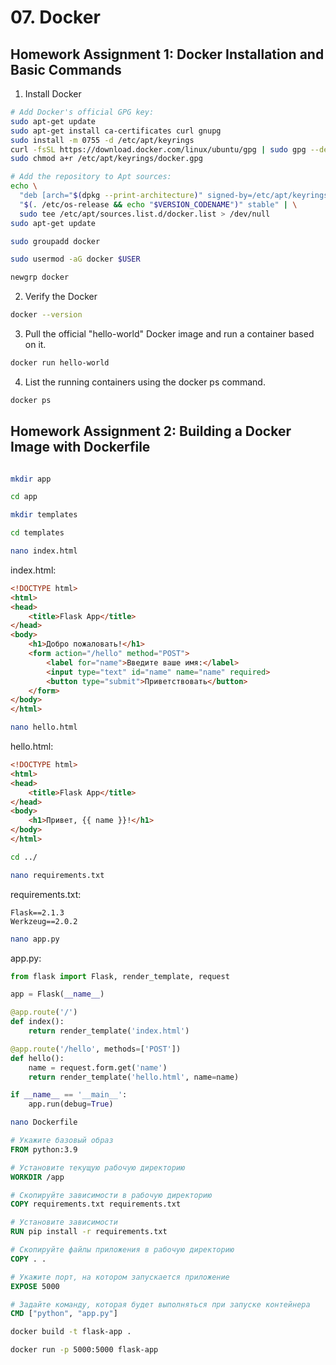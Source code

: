 # 07. Docker

## Homework Assignment 1: Docker Installation and Basic Commands

1. Install Docker

```bash
# Add Docker's official GPG key:
sudo apt-get update
sudo apt-get install ca-certificates curl gnupg
sudo install -m 0755 -d /etc/apt/keyrings
curl -fsSL https://download.docker.com/linux/ubuntu/gpg | sudo gpg --dearmor -o /etc/apt/keyrings/docker.gpg
sudo chmod a+r /etc/apt/keyrings/docker.gpg

# Add the repository to Apt sources:
echo \
  "deb [arch="$(dpkg --print-architecture)" signed-by=/etc/apt/keyrings/docker.gpg] https://download.docker.com/linux/ubuntu \
  "$(. /etc/os-release && echo "$VERSION_CODENAME")" stable" | \
  sudo tee /etc/apt/sources.list.d/docker.list > /dev/null
sudo apt-get update
```

```bash
sudo groupadd docker

sudo usermod -aG docker $USER

newgrp docker
```

2. Verify the Docker

```bash
docker --version
```

3. Pull the official "hello-world" Docker image and run a container based on it.

```bash
docker run hello-world
```

4. List the running containers using the docker ps command.

```bash
docker ps
```

## Homework Assignment 2: Building a Docker Image with Dockerfile

```bash

mkdir app

cd app

mkdir templates

cd templates

nano index.html
```

index.html:

```html
<!DOCTYPE html>
<html>
<head>
    <title>Flask App</title>
</head>
<body>
    <h1>Добро пожаловать!</h1>
    <form action="/hello" method="POST">
        <label for="name">Введите ваше имя:</label>
        <input type="text" id="name" name="name" required>
        <button type="submit">Приветствовать</button>
    </form>
</body>
</html>
```

```bash
nano hello.html
```

hello.html:

```html
<!DOCTYPE html>
<html>
<head>
    <title>Flask App</title>
</head>
<body>
    <h1>Привет, {{ name }}!</h1>
</body>
</html>
```

```bash
cd ../

nano requirements.txt
```

requirements.txt:

```
Flask==2.1.3
Werkzeug==2.0.2
```

```bash
nano app.py
```

app.py:

```python
from flask import Flask, render_template, request

app = Flask(__name__)

@app.route('/')
def index():
    return render_template('index.html')

@app.route('/hello', methods=['POST'])
def hello():
    name = request.form.get('name')
    return render_template('hello.html', name=name)

if __name__ == '__main__':
    app.run(debug=True)
```

```bash
nano Dockerfile
```

```Dockerfile
# Укажите базовый образ
FROM python:3.9

# Установите текущую рабочую директорию
WORKDIR /app

# Скопируйте зависимости в рабочую директорию
COPY requirements.txt requirements.txt

# Установите зависимости
RUN pip install -r requirements.txt

# Скопируйте файлы приложения в рабочую директорию
COPY . .

# Укажите порт, на котором запускается приложение
EXPOSE 5000

# Задайте команду, которая будет выполняться при запуске контейнера
CMD ["python", "app.py"]
```

```bash
docker build -t flask-app .

docker run -p 5000:5000 flask-app
```